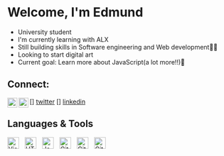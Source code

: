 # Welcome, I'm Edmund

- University student
- I'm currently learning with ALX
- Still building skills in Software engineering and Web development🏋️‍♂️
- Looking to start digital art
- Current goal: Learn more about JavaScript(a lot more!!)🎯


## Connect:

[<img align= "left" alt= "Edmund | Twitter" width= "22px" src="https://cdn.jsdelivr.net/npm/simple-icons@v3/icons/twitter.svg" />] [twitter]
[<img align= "left" alt= "Edmund | LinkedIn" width= "22px" src="https://cdn.jsdelivr.net/npm/simple-icons@v3/icons/linkedin.svg" />] [linkedin]


## Languages & Tools

<img align="left" alt="Visual Studio Code" width="26px" src="https://cdn.jsdelivr.net/gh/devicons/devicon/icons/vscode/vscode-original.svg" style="padding-right:10px;" />
<img align="left" alt="HTML5" width="26px" src="https://cdn.jsdelivr.net/gh/devicons/devicon/icons/html5/html5-original.svg" style="padding-right:10px;" />
<img align="left" alt="JavaScript" width="26px" src="https://cdn.jsdelivr.net/gh/devicons/devicon/icons/javascript/javascript-original.svg" style="padding-right:10px;" />
<img align="left" alt="Git" width="26px" src="https://cdn.jsdelivr.net/gh/devicons/devicon/icons/git/git-original.svg" style="padding-right:10px;" />
<img align="left" alt="GitHub" width="26px" src="https://user-images.githubusercontent.com/3369400/139447912-e0f43f33-6d9f-45f8-be46-2df5bbc91289.png#gh-light-mode-only" style="padding-right:10px;" />
<img align="left" alt="GitHub" width="26px" src="https://user-images.githubusercontent.com/3369400/139448065-39a229ba-4b06-434b-bc67-616e2ed80c8f.png#gh-light-mode-only" style="padding-right:10px;" />



[linkedin]: https://linkedin.com/in/edmund-sagoe
[twitter]: https://twitter.com/edsegofvr

